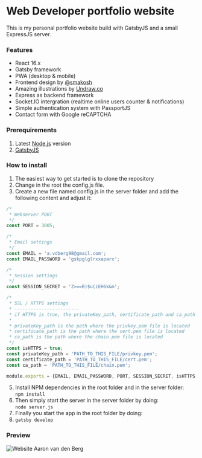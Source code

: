 # Web Developer portfolio website
This is my personal portfolio website build with GatsbyJS and a small ExpressJS server.

### Features
- React 16.x
- Gatsby framework
- PWA (desktop & mobile)
- Frontend design by [@smakosh](https://github.com/smakosh/)
- Amazing illustrations by [Undraw.co](https://undraw.co/)
- Express as backend framework
- Socket.IO intergration (realtime online users counter & notifications)
- Simple authentication system with PassportJS
- Contact form with Google reCAPTCHA

### Prerequirements
1. Latest [Node.js](https://nodejs.org/en/) version
2. [GatsbyJS](https://www.gatsbyjs.org/)

### How to install

1. The easiest way to get started is to clone the repository
2. Change in the root the config.js file.
3. Create a new file named config.js in the server folder and add the following content and adjust it:
```javascript
/*
 * Webserver PORT
 */
const PORT = 3005;

/*
 * Email settings
 */
const EMAIL = 'a.vdberg98@gmail.com';
const EMAIL_PASSWORD = 'gskpglglrxxaparx';

/*
 * Session settings
 */
const SESSION_SECRET = 'Z>==B)$u(iEH6k&m';

/*
 * SSL / HTTPS settings
 * ------------------------
 * if HTTPS is true, the privateKey_path, certificate_path and ca_path MUST be correctly located.
 *
 * privateKey_path is the path where the privkey.pem file is located
 * certificate_path is the path where the cert.pem file is located
 * ca_path is the path where the chain.pem file is located
 */
const isHTTPS = true;
const privateKey_path = 'PATH_TO_THIS_FILE/privkey.pem';
const certificate_path = 'PATH_TO_THIS_FILE/cert.pem';
const ca_path = 'PATH_TO_THIS_FILE/chain.pem';

module.exports = {EMAIL, EMAIL_PASSWORD, PORT, SESSION_SECRET, isHTTPS, privateKey_path, certificate_path, ca_path};
```
5. Install NPM dependencies in the root folder and in the server folder: <br>
``npm install``
6. Then simply start the server in the server folder by doing: <br>
``node server.js``
7. Finally you start the app in the root folder by doing:
8. ``gatsby develop``


### Preview
![Website Aaron van den Berg](https://github.com/aaron5670/aaronvandenberg.nl/blob/v2/screenshot.png?raw=true)
